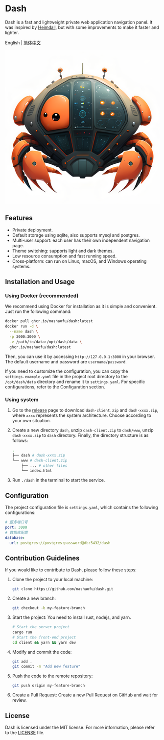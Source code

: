# Dash

Dash is a fast and lightweight private web application navigation panel. It was inspired by [Heimdall](https://github.com/linuxserver/Heimdall), but with some improvements to make it faster and lighter.

English | [简体中文](README-zh_CN.md)

![logo](./logo.png)

## Features

- Private deployment.
- Default storage using sqlite, also supports mysql and postgres.
- Multi-user support: each user has their own independent navigation page.
- Theme switching: supports light and dark themes.
- Low resource consumption and fast running speed.
- Cross-platform: can run on Linux, macOS, and Windows operating systems.

## Installation and Usage

### Using Docker (recommended)

We recommend using Docker for installation as it is simple and convenient. Just run the following command:

```sh
docker pull ghcr.io/nashaofu/dash:latest
docker run -d \
  --name dash \
  -p 3000:3000 \
  -v /path/to/data:/opt/dash/data \
  ghcr.io/nashaofu/dash:latest
```

Then, you can use it by accessing `http://127.0.0.1:3000` in your browser. The default username and password are `username/password`.

If you need to customize the configuration, you can copy the `settings.example.yaml` file in the project root directory to the `/opt/dash/data` directory and rename it to `settings.yaml`. For specific configurations, refer to the Configuration section.

### Using system

1. Go to the [release](https://github.com/nashaofu/dash/releases) page to download `dash-client.zip` and `dash-xxxx.zip`, where `xxxx` represents the system architecture. Choose according to your own situation.
2. Create a new directory `dash`, unzip `dash-client.zip` to `dash/www`, unzip `dash-xxxx.zip` to `dash` directory. Finally, the directory structure is as follows:

   ```bash
   .
   ├── dash # dash-xxxx.zip
   └── www # dash-client.zip
       ├── ... # other files
       └── index.html
   ```

3. Run `./dash` in the terminal to start the service.

## Configuration

The project configuration file is `settings.yaml`, which contains the following configurations:

```yaml
# 服务端口号
port: 3000
# 数据库配置
database:
  url: postgres://postgres:password@db:5432/dash
```

## Contribution Guidelines

If you would like to contribute to Dash, please follow these steps:

1. Clone the project to your local machine:

   ```sh
   git clone https://github.com/nashaofu/dash.git
   ```

2. Create a new branch:

   ```sh
   git checkout -b my-feature-branch
   ```

3. Start the project: You need to install rust, nodejs, and yarn.

   ```sh
   # Start the server project
   cargo run
   # Start the front-end project
   cd client && yarn && yarn dev
   ```

4. Modify and commit the code:

   ```sh
   git add .
   git commit -m "Add new feature"
   ```

5. Push the code to the remote repository:

   ```sh
   git push origin my-feature-branch
   ```

6. Create a Pull Request: Create a new Pull Request on GitHub and wait for review.

## License

Dash is licensed under the MIT license. For more information, please refer to the [LICENSE](LICENSE) file.
